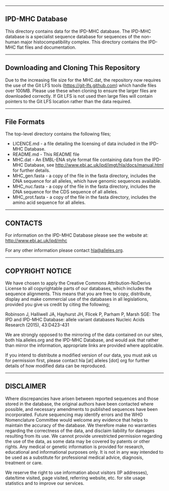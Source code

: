 --------------------------------------------------------------------------------
 IPD-MHC Database
--------------------------------------------------------------------------------

This directory contains data for the IPD-MHC database. The IPD-MHC database is a specialist sequence database for sequences of the non-human major histocompatibility complex. This directory contains the IPD-MHC flat files and documentation. 

--------------------------------------------------------------------------------
Downloading and Cloning This Repository 
--------------------------------------------------------------------------------

Due to the increasing file size for the MHC.dat, the repository now requires the use of the Git LFS tools (https://git-lfs.github.com) which handle files over 100MB. Please use these when cloning to ensure the larger files are downloaded correctly. If Git LFS is not used then large files will contain pointers to the Git LFS location rather than the data required. 

--------------------------------------------------------------------------------
File Formats 
--------------------------------------------------------------------------------

The top-level directory contains the following files; 

* LICENCE.md - a file detailing the licensing of data included in the IPD-MHC Database.
* README.md - This README file
* MHC.dat - An EMBL-ENA style format file containing data from the IPD-MHC Database, see http://www.ebi.ac.uk/ipd/imgt/hla/docs/manual.html for further details.
* MHC_gen.fasta - a copy of the file in the fasta directory, includes the DNA sequence for all alleles, which have genomic sequences available. 
* MHC_nuc.fasta - a copy of the file in the fasta directory, includes the DNA sequence for the CDS sequence of all alleles. 
* MHC_prot.fasta - a copy of the file in the fasta directory, includes the amino acid sequence for all alleles. 

--------------------------------------------------------------------------------
 CONTACTS
--------------------------------------------------------------------------------

For information on the IPD-MHC Database please see the website at:
http://www.ebi.ac.uk/ipd/mhc

For any other information please contact hla@alleles.org.

--------------------------------------------------------------------------------
 COPYRIGHT NOTICE
--------------------------------------------------------------------------------

We have chosen to apply the Creative Commons Attribution-NoDerivs License to all
copyrightable parts of our databases, which includes the sequence alignments.
This means that you are free to copy, distribute, display and make commercial
use of the databases in all legislations, provided you give us credit by citing
the following;

Robinson J, Halliwell JA, Hayhurst JH, Flicek P, Parham P, Marsh SGE:
The IPD and IPD-MHC Database: allele variant databases
Nucleic Acids Research (2015), 43:D423-431

We are strongly opposed to the mirroring of the data contained on our sites, both
hla.alleles.org and the IPD-MHC Database, and would ask that rather than mirror
the information, appropriate links are provided where applicable.

If you intend to distribute a modified version of our data, you must ask us for
permission first, please contact hla [at] alleles [dot] org for further details
of how modified data can be reproduced.

--------------------------------------------------------------------------------
 DISCLAIMER
--------------------------------------------------------------------------------

Where discrepancies have arisen between reported sequences and those stored in
the database, the original authors have been contacted where possible, and
necessary amendments to published sequences have been incorporated. Future
sequencing may identify errors and the WHO Nomenclature Committee would welcome
any evidence that helps to maintain the accuracy of the database. We therefore
make no warranties regarding the correctness of the data, and disclaim liability
for damages resulting from its use. We cannot provide unrestricted permission
regarding the use of the data, as some data may be covered by patents or other
rights. Any medical or genetic information is provided for research, educational
and informational purposes only. It is not in any way intended to be used as a
substitute for professional medical advice, diagnosis, treatment or care.

We reserve the right to use information about visitors (IP addresses), date/time
visited, page visited, referring website, etc. for site usage statistics and to
improve our services.